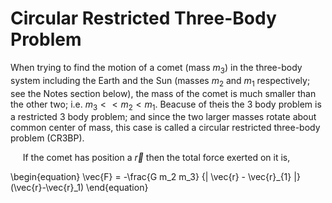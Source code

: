 # Circular Restricted Three-Body Problem
When trying to find the motion of a comet (mass $m_3$) in the three-body system including the Earth and the Sun (masses $m_2$ and $m_1$ respectively; see the Notes section below), the mass of the comet is much smaller than the other two; i.e. $m_3<<m_2<m_1$. Beacuse of theis the 3 body problem is a restricted 3 body problem; and since the two larger masses rotate about common center of mass, this case is called a circular restricted three-body problem (CR3BP). <br>

&nbsp;&nbsp;&nbsp;&nbsp; If the comet has position a $\vec{r}$ then the total force exerted on it is,

\begin{equation}
  \vec{F} = -\frac{G m_2 m_3} {| \vec{r} - \vec{r}_{1} |}(\vec{r}-\vec{r}_1)
\end{equation}
